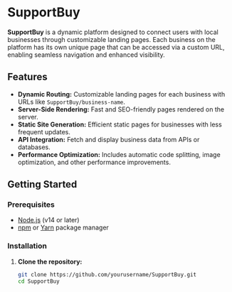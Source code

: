 # SupportBuy

**SupportBuy** is a dynamic platform designed to connect users with local businesses through customizable landing pages. Each business on the platform has its own unique page that can be accessed via a custom URL, enabling seamless navigation and enhanced visibility.

## Features

- **Dynamic Routing:** Customizable landing pages for each business with URLs like `SupportBuy/business-name`.
- **Server-Side Rendering:** Fast and SEO-friendly pages rendered on the server.
- **Static Site Generation:** Efficient static pages for businesses with less frequent updates.
- **API Integration:** Fetch and display business data from APIs or databases.
- **Performance Optimization:** Includes automatic code splitting, image optimization, and other performance improvements.

## Getting Started

### Prerequisites

- [Node.js](https://nodejs.org/) (v14 or later)
- [npm](https://www.npmjs.com/get-npm) or [Yarn](https://yarnpkg.com/) package manager

### Installation

1. **Clone the repository:**

   ```bash
   git clone https://github.com/yourusername/SupportBuy.git
   cd SupportBuy
